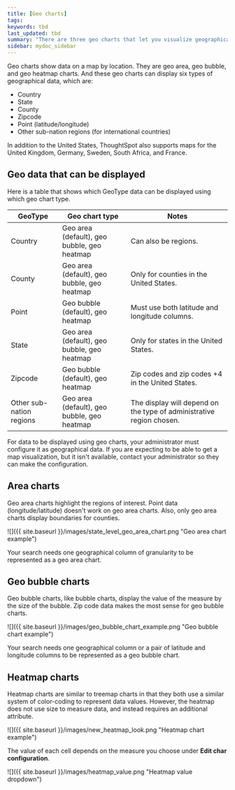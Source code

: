 ```yaml
---
title: [Geo charts]
tags:
keywords: tbd
last_updated: tbd
summary: "There are three geo charts that let you visualize geographical data in ThoughtSpot."
sidebar: mydoc_sidebar
---
```

Geo charts show data on a map by location. They are geo area, geo bubble, and geo heatmap charts. And these geo charts can display six types of geographical data, which are:

-   Country
-   State
-   County
-   Zipcode
-   Point (latitude/longitude)
-   Other sub-nation regions (for international countries)

In addition to the United States, ThoughtSpot also supports maps for the United Kingdom, Germany, Sweden, South Africa, and France.

## Geo data that can be displayed

Here is a table that shows which GeoType data can be displayed using which geo chart type.

|GeoType|Geo chart type|Notes|
|-------|--------------|-----|
|Country|Geo area (default), geo bubble, geo heatmap| Can also be regions.|
|County|Geo area (default), geo bubble, geo heatmap| Only for counties in the United States.|
|Point|Geo bubble (default), geo heatmap| Must use both latitude and longitude columns.|
|State|Geo area (default), geo bubble, geo heatmap| Only for states in the United States.|
|Zipcode|Geo bubble (default), geo heatmap| Zip codes and zip codes +4 in the United States.|
|Other sub-nation regions|Geo area (default), geo bubble, geo heatmap| The display will depend on the type of administrative region chosen.|

For data to be displayed using geo charts, your administrator must configure it as geographical data. If you are expecting to be able to get a map visualization, but it isn't available, contact your administrator so they can make the configuration.

## Area charts

Geo area charts highlight the regions of interest. Point data (longitude/latitude) doesn't work on geo area charts. Also, only geo area charts display boundaries for counties.

 ![]({{ site.baseurl }}/images/state_level_geo_area_chart.png "Geo area chart example")

Your search needs one geographical column of granularity to be represented as a geo area chart.

## Geo bubble charts

Geo bubble charts, like bubble charts, display the value of the measure by the size of the bubble. Zip code data makes the most sense for geo bubble charts.

 ![]({{ site.baseurl }}/images/geo_bubble_chart_example.png "Geo bubble chart example")

Your search needs one geographical column or a pair of latitude and longitude columns to be represented as a geo bubble chart.

## Heatmap charts

Heatmap charts are similar to treemap charts in that they both use a similar system of color-coding to represent data values. However, the heatmap does not use size to measure data, and instead requires an additional attribute.

 ![]({{ site.baseurl }}/images/new_heatmap_look.png "Heatmap chart example")

The value of each cell depends on the measure you choose under **Edit char configuration**.

 ![]({{ site.baseurl }}/images/heatmap_value.png "Heatmap value dropdown")
